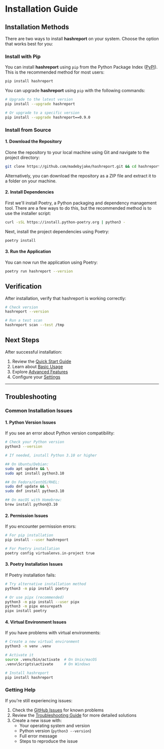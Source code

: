 # **Installation Guide**

## **Installation Methods**

There are two ways to install **hashreport** on your system. Choose the option that works best for you:

### **Install with Pip**

You can install **hashreport** using `pip` from the Python Package Index ([PyPI](https://pypi.org/project/hashreport/)). This is the recommended method for most users:

```bash
pip install hashreport
```

You can upgrade **hashreport** using `pip` with the following commands:

```bash
# Upgrade to the latest version
pip install --upgrade hashreport

# Or upgrade to a specific version
pip install --upgrade hashreport==0.9.0
```

### **Install from Source**

#### 1. **Download the Repository**

Clone the repository to your local machine using Git and navigate to the project directory:

```bash
git clone https://github.com/madebyjake/hashreport.git && cd hashreport
```

Alternatively, you can download the repository as a ZIP file and extract it to a folder on your machine.

#### 2. **Install Dependencies**

First we'll install Poetry, a Python packaging and dependency management tool. There are a few ways to do this, but the recommended method is to use the installer script:

```bash
curl -sSL https://install.python-poetry.org | python3 -
```

Next, install the project dependencies using Poetry:

```bash
poetry install
```

#### 3. **Run the Application**

You can now run the application using Poetry:

```bash
poetry run hashreport --version
```

## **Verification**

After installation, verify that hashreport is working correctly:

```bash
# Check version
hashreport --version

# Run a test scan
hashreport scan --test /tmp
```

## **Next Steps**

After successful installation:

1. Review the [Quick Start Guide](basic.md#quick-start)
2. Learn about [Basic Usage](basic.md)
3. Explore [Advanced Features](advanced.md)
4. Configure your [Settings](advanced.md#configuration)

---

## **Troubleshooting**

### **Common Installation Issues**

#### **1. Python Version Issues**

If you see an error about Python version compatibility:

```bash
# Check your Python version
python3 --version

# If needed, install Python 3.10 or higher

## On Ubuntu/Debian:
sudo apt update && \
sudo apt install python3.10

## On Fedora/CentOS/RHEL:
sudo dnf update && \
sudo dnf install python3.10

## On macOS with Homebrew:
brew install python@3.10
```

#### **2. Permission Issues**

If you encounter permission errors:

```bash
# For pip installation
pip install --user hashreport

# For Poetry installation
poetry config virtualenvs.in-project true
```

#### **3. Poetry Installation Issues**

If Poetry installation fails:

```bash
# Try alternative installation method
python3 -m pip install poetry

# Or use pipx (recommended)
python3 -m pip install --user pipx
python3 -m pipx ensurepath
pipx install poetry
```

#### **4. Virtual Environment Issues**

If you have problems with virtual environments:

```bash
# Create a new virtual environment
python3 -m venv .venv

# Activate it
source .venv/bin/activate  # On Unix/macOS
.venv\Scripts\activate     # On Windows

# Install hashreport
pip install hashreport
```

### **Getting Help**

If you're still experiencing issues:

1. Check the [GitHub Issues](https://github.com/madebyjake/hashreport/issues) for known problems
2. Review the [Troubleshooting Guide](troubleshooting.md) for more detailed solutions
3. Create a new issue with:
   - Your operating system and version
   - Python version (`python3 --version`)
   - Full error message
   - Steps to reproduce the issue
